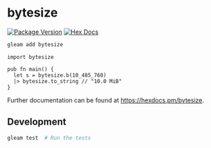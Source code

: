 # bytesize

[![Package Version](https://img.shields.io/hexpm/v/bytesize)](https://hex.pm/packages/bytesize)
[![Hex Docs](https://img.shields.io/badge/hex-docs-ffaff3)](https://hexdocs.pm/bytesize/)

```sh
gleam add bytesize
```

```gleam
import bytesize

pub fn main() {
  let s = bytesize.b(10_485_760)
  |> bytesize.to_string // "10.0 MiB"
}
```

Further documentation can be found at <https://hexdocs.pm/bytesize>.

## Development

```sh
gleam test  # Run the tests
```


